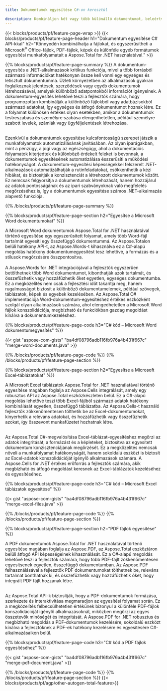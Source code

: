 ```yaml
---
title: Dokumentumok egyesítése C#-on keresztül 

description: Kombináljon két vagy több különálló dokumentumot, beleértve a Microsoft Word, Excel, PowerPoint, PDF és képeket a C# alkalmazáson keresztül. Tesztelje az összevonási eredményeket online az alkalmazáson keresztül.
---
```


{{< blocks/products/pf/feature-page-wrap >}}
{{< blocks/products/pf/feature-page-header h1="Dokumentum egyesítése C# API-kkal" h2="Könnyedén kombinálhatja a fájlokat, és egyszerűsítheti a Microsoft<sup>&reg;</sup> Office-fájlok, PDF-fájlok, képek és különféle egyéb formátumok egyesítési munkafolyamatait a Aspose.Total for .NET használatával." >}}

{{% blocks/products/pf/feature-page-summary %}}
A dokumentum-egyesítés a .NET-alkalmazások kritikus funkciója, mivel a több forrásból származó információkat hatékonyan össze kell vonni egy egységes és letisztult dokumentummá. Üzleti környezetben az alkalmazások gyakran foglalkoznak jelentések, szerződések vagy egyéb dokumentumok létrehozásával, amelyek különböző adatpontokból információt igényelnek. A dokumentum-egyesítés lehetővé teszi a fejlesztők számára, hogy programozottan kombinálják a különböző fájlokból vagy adatbázisokból származó adatokat, így egységes és átfogó dokumentumot hoznak létre. Ez a folyamat különösen értékes olyan esetekben, amikor a dokumentumok testreszabása és személyre szabása elengedhetetlen, például személyre szabott levelek, számlák vagy ügyféljelentések létrehozása.<br /><br />

Ezenkívül a dokumentumok egyesítése kulcsfontosságú szerepet játszik a munkafolyamatok automatizálásának javításában. Az olyan iparágakban, mint a pénzügy, a jogi vagy az egészségügy, ahol a dokumentációs folyamatok kiterjedtek és különböző érdekelt feleket is bevonnak, a dokumentumok egyesítésének automatizálása ésszerűsíti a működési hatékonyságot. A dokumentum-egyesítési képességekkel felszerelt .NET-alkalmazások automatizálhatják a rutinfeladatokat, csökkenthetik a kézi hibákat, és biztosítják a konzisztenciát a létrehozott dokumentumok között. Ez nemcsak felgyorsítja a dokumentumok létrehozását, hanem hozzájárul az adatok pontosságának és az ipari szabványoknak való megfelelés megőrzéséhez is, így a dokumentumok egyesítése számos .NET-alkalmazás alapvető funkciója.

{{% /blocks/products/pf/feature-page-summary  %}}

{{% blocks/products/pf/feature-page-section  h2="Egyesítse a Microsoft Word dokumentumokat" %}}

A Microsoft Word dokumentumok Aspose.Total for .NET használatával történő egyesítése egy egyszerűsített folyamat, amely több Word-fájl tartalmát egyesíti egy összefüggő dokumentummá. Az Aspose.Totalon belüli hatékony API-t, az Aspose.Words-t kihasználva ez a C#-alapú megoldás hatékony dokumentumegyesítést tesz lehetővé, a formázás és a stílusok megőrzésére összpontosítva. 
<br /><br />
A Aspose.Words for .NET integrációjával a fejlesztők egyszerűen betölthetnek több Word dokumentumot, kibonthatják azok tartalmát, és összefűzhetik vagy hozzáfűzhetik őket egyetlen, egységes dokumentumba. Ez a megközelítés nem csak a fejlesztési időt takarítja meg, hanem rugalmasságot biztosít a különböző dokumentumelemek, például szövegek, táblázatok, képek és egyebek kezelésében. Az Aspose.Total C# implementációja Word-dokumentum-egyesítéshez értékes eszközként szolgál olyan alkalmazások számára, ahol elengedhetetlen a Microsoft Word fájlok konszolidációja, megbízható és funkciókban gazdag megoldást kínálva a dokumentumkezeléshez.


{{% blocks/products/pf/feature-page-code h3="C# kód – Microsoft Word dokumentumegyesítés" %}}

{{< gist "aspose-com-gists" "ba4df08796adb116fb976a4b431f667c" "merge-word-documents.java" >}}

{{% /blocks/products/pf/feature-page-code  %}}
{{% /blocks/products/pf/feature-page-section %}}

{{% blocks/products/pf/feature-page-section  h2="Egyesítse a Microsoft Excel-táblázatokat" %}}

A Microsoft Excel táblázatok Aspose.Total for .NET használatával történő egyesítése magában foglalja az Aspose.Cells integrálását, amely egy robusztus API az Aspose.Total eszközkészleten belül. Ez a C#-alapú megoldás lehetővé teszi több Excel-fájlból származó adatok hatékony kombinálását egyetlen, összefüggő táblázatba. Az Aspose.Cells-t használó fejlesztők zökkenőmentesen tölthetik be az Excel-dokumentumokat, kinyerhetik a releváns adatokat, és hozzáfűzhetik vagy összefűzhetik azokat, így összevont munkafüzetet hozhatnak létre. <br /> <br />

Az Aspose.Total C#-megvalósítása Excel-táblázat-egyesítéshez megőrzi az adatok integritását, a formázást és a képleteket, biztosítva az egyesített dokumentum konzisztenciájának megőrzését. Ez a megközelítés nemcsak növeli a munkafolyamat hatékonyságát, hanem sokoldalú eszközt is biztosít az Excel-adatok konszolidációját igénylő alkalmazások számára. A Aspose.Cells for .NET értékes erőforrás a fejlesztők számára, akik megbízható és átfogó megoldást keresnek az Excel-táblázatok kezeléséhez és egyesítéséhez.


{{% blocks/products/pf/feature-page-code h3="C# kód – Microsoft Excel táblázatok egyesítése" %}}

{{< gist "aspose-com-gists" "ba4df08796adb116fb976a4b431f667c" "merge-excel-files.java" >}}

{{% /blocks/products/pf/feature-page-code  %}}
{{% /blocks/products/pf/feature-page-section %}}


{{% blocks/products/pf/feature-page-section  h2="PDF fájlok egyesítése" %}}

A PDF dokumentumok Aspose.Total for .NET használatával történő egyesítése magában foglalja az Aspose.PDF, az Aspose.Total eszköztáron belüli átfogó API képességeinek kihasználását. Ez a C#-alapú megoldás lehetővé teszi a fejlesztők számára, hogy több PDF-fájlt zökkenőmentesen egyesítsenek egyetlen, összefüggő dokumentumban. Az Aspose.PDF felhasználásával a fejlesztők PDF dokumentumokat tölthetnek be, releváns tartalmat bonthatnak ki, és összefűzhetik vagy hozzáfűzhetik őket, hogy integrált PDF fájlt hozzanak létre. <br /><br />

Az Aspose.Total API-k biztosítják, hogy a PDF-dokumentumok formázása, szerkezete és interaktivitása megmaradjon az egyesítési folyamat során. Ez a megközelítés felbecsülhetetlen értékűnek bizonyul a különféle PDF-fájlok konszolidációját igénylő alkalmazásoknál, miközben megőrzi az egyes összetevők minőségét és integritását. A Aspose.PDF for .NET robusztus és megbízható megoldás a PDF-dokumentumok kezelésére, sokoldalú eszközt kínálva a fejlesztőknek a PDF-ek hatékony kezelésére és egyesítésére C#-alkalmazásaikon belül. 

{{% blocks/products/pf/feature-page-code h3="C# kód a PDF fájlok egyesítéséhez" %}}

{{< gist "aspose-com-gists" "ba4df08796adb116fb976a4b431f667c" "merge-pdf-document.java" >}}

{{% /blocks/products/pf/feature-page-code  %}}
{{% /blocks/products/pf/feature-page-section %}}
{{< blocks/products/pf/agp/other-autogen-total-feature>}}